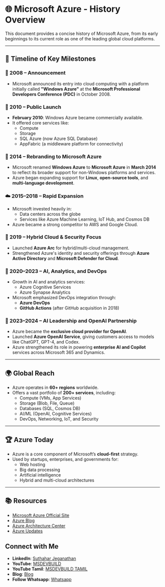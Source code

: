 # 🌐 Microsoft Azure - History Overview

This document provides a concise history of Microsoft Azure, from its early beginnings to its current role as one of the leading global cloud platforms.

---

## 📅 Timeline of Key Milestones

### 🏁 2008 – Announcement
- Microsoft announced its entry into cloud computing with a platform initially called **"Windows Azure"** at the **Microsoft Professional Developers Conference (PDC)** in October 2008.

### 🚀 2010 – Public Launch
- **February 2010**: Windows Azure became commercially available.
- It offered core services like:
  - Compute
  - Storage
  - SQL Azure (now Azure SQL Database)
  - AppFabric (a middleware platform for connectivity)

### 🔄 2014 – Rebranding to Microsoft Azure
- Microsoft renamed **Windows Azure** to **Microsoft Azure** in **March 2014** to reflect its broader support for non-Windows platforms and services.
- Azure began expanding support for **Linux**, **open-source tools**, and **multi-language development**.

### ☁️ 2015–2018 – Rapid Expansion
- Microsoft invested heavily in:
  - Data centers across the globe
  - Services like Azure Machine Learning, IoT Hub, and Cosmos DB
- Azure became a strong competitor to AWS and Google Cloud.

### 🔐 2019 – Hybrid Cloud & Security Focus
- Launched **Azure Arc** for hybrid/multi-cloud management.
- Strengthened Azure's identity and security offerings through **Azure Active Directory** and **Microsoft Defender for Cloud**.

### 🤖 2020–2023 – AI, Analytics, and DevOps
- Growth in AI and analytics services:
  - Azure Cognitive Services
  - Azure Synapse Analytics
- Microsoft emphasized DevOps integration through:
  - **Azure DevOps**
  - **GitHub Actions** (after GitHub acquisition in 2018)

### 🔮 2023–2024 – AI Leadership and OpenAI Partnership
- Azure became the **exclusive cloud provider for OpenAI**.
- Launched **Azure OpenAI Service**, giving customers access to models like ChatGPT, GPT-4, and Codex.
- Azure strengthened its role in powering **enterprise AI and Copilot** services across Microsoft 365 and Dynamics.

---

## 🌍 Global Reach

- Azure operates in **60+ regions** worldwide.
- Offers a vast portfolio of **200+ services**, including:
  - Compute (VMs, App Services)
  - Storage (Blob, File, Queue)
  - Databases (SQL, Cosmos DB)
  - AI/ML (OpenAI, Cognitive Services)
  - DevOps, Networking, IoT, and Security

---

## 🏆 Azure Today

- Azure is a core component of Microsoft’s **cloud-first** strategy.
- Used by startups, enterprises, and governments for:
  - Web hosting
  - Big data processing
  - Artificial intelligence
  - Hybrid and multi-cloud architectures

---

## 📚 Resources

- [Microsoft Azure Official Site](https://azure.microsoft.com/)
- [Azure Blog](https://azure.microsoft.com/en-us/blog/)
- [Azure Architecture Center](https://learn.microsoft.com/en-us/azure/architecture/)
- [Azure Updates](https://azure.microsoft.com/en-us/updates/)

 ## Connect with Me
- **LinkedIn**: [Suthahar Jeganathan](https://www.linkedin.com/in/jssuthahar/)
- **YouTube**: [MSDEVBUILD](https://www.youtube.com/@MSDEVBUILD)
- **YouTube Tamil**: [MSDEVBUILD TAMIL](https://www.youtube.com/@MSDEVBUILDTamil)
- **Blog**: [Blog](https://www.msdevbuild.com/)
- **Follow Whatsapp**: [Whatsapp](https://www.whatsapp.com/channel/0029Va5j2rHEFeXcTlUhQB0J)

